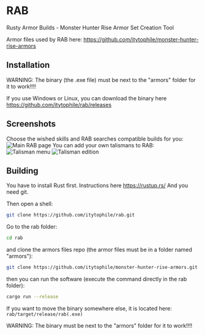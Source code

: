 # RAB
Rusty Armor Builds - Monster Hunter Rise Armor Set Creation Tool

Armor files used by RAB here: https://github.com/itytophile/monster-hunter-rise-armors
## Installation
WARNING: The binary (the .exe file) must be next to the "armors" folder for it to work!!!!

If you use Windows or Linux, you can download the binary here https://github.com/itytophile/rab/releases
## Screenshots
Choose the wished skills and RAB searches compatible builds for you:
![Main RAB page](https://raw.githubusercontent.com/itytophile/rab/docs/screenshots/rab_main.png)
You can add your own talismans to RAB:
![Talisman menu](https://raw.githubusercontent.com/itytophile/rab/docs/screenshots/talisman_menu.png)
![Talisman edition](https://raw.githubusercontent.com/itytophile/rab/docs/screenshots/talisman_edition.png)
## Building
You have to install Rust first. Instructions here https://rustup.rs/
And you need git.

Then open a shell:
```sh
git clone https://github.com/itytophile/rab.git
```
Go to the rab folder:
```sh
cd rab
```
and clone the armors files repo (the armor files must be in a folder named "armors"):
```sh
git clone https://github.com/itytophile/monster-hunter-rise-armors.git armors
```
then you can run the software (execute the command directly in the rab folder):
```sh
cargo run --release
```
If you want to move the binary somewhere else, it is located here: `rab/target/release/rab(.exe)`

WARNING: The binary must be next to the "armors" folder for it to work!!!!
